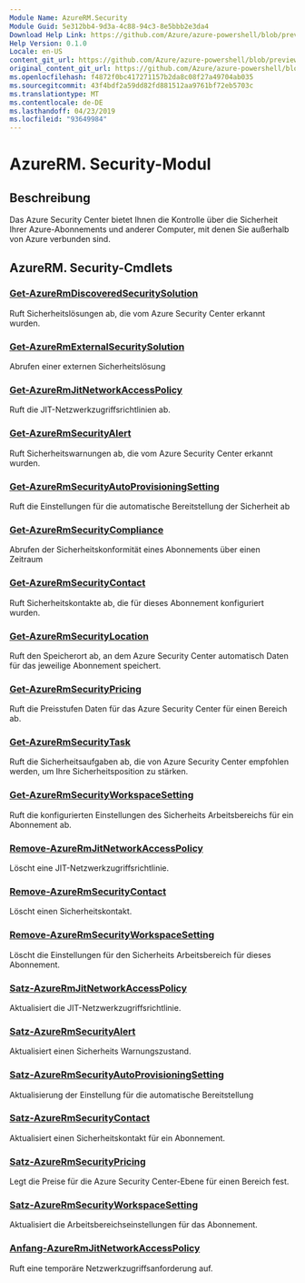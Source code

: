 ```yaml
---
Module Name: AzureRM.Security
Module Guid: 5e312bb4-9d3a-4c88-94c3-8e5bbb2e3da4
Download Help Link: https://github.com/Azure/azure-powershell/blob/preview/src/ResourceManager/Security/Commands.Security/help/AzureRM.Security.md
Help Version: 0.1.0
Locale: en-US
content_git_url: https://github.com/Azure/azure-powershell/blob/preview/src/ResourceManager/Security/Commands.Security/help/AzureRM.Security.md
original_content_git_url: https://github.com/Azure/azure-powershell/blob/preview/src/ResourceManager/Security/Commands.Security/help/AzureRM.Security.md
ms.openlocfilehash: f4872f0bc417271157b2da8c08f27a49704ab035
ms.sourcegitcommit: 43f4bdf2a59dd82fd881512aa9761bf72eb5703c
ms.translationtype: MT
ms.contentlocale: de-DE
ms.lasthandoff: 04/23/2019
ms.locfileid: "93649984"
---
```

# AzureRM. Security-Modul
## Beschreibung
Das Azure Security Center bietet Ihnen die Kontrolle über die Sicherheit Ihrer Azure-Abonnements und anderer Computer, mit denen Sie außerhalb von Azure verbunden sind.

## AzureRM. Security-Cmdlets
### [Get-AzureRmDiscoveredSecuritySolution](Get-AzureRmDiscoveredSecuritySolution.md)
Ruft Sicherheitslösungen ab, die vom Azure Security Center erkannt wurden.

### [Get-AzureRmExternalSecuritySolution](Get-AzureRmExternalSecuritySolution.md)
Abrufen einer externen Sicherheitslösung 

### [Get-AzureRmJitNetworkAccessPolicy](Get-AzureRmJitNetworkAccessPolicy.md)
Ruft die JIT-Netzwerkzugriffsrichtlinien ab.

### [Get-AzureRmSecurityAlert](Get-AzureRmSecurityAlert.md)
Ruft Sicherheitswarnungen ab, die vom Azure Security Center erkannt wurden.

### [Get-AzureRmSecurityAutoProvisioningSetting](Get-AzureRmSecurityAutoProvisioningSetting.md)
Ruft die Einstellungen für die automatische Bereitstellung der Sicherheit ab

### [Get-AzureRmSecurityCompliance](Get-AzureRmSecurityCompliance.md)
Abrufen der Sicherheitskonformität eines Abonnements über einen Zeitraum

### [Get-AzureRmSecurityContact](Get-AzureRmSecurityContact.md)
Ruft Sicherheitskontakte ab, die für dieses Abonnement konfiguriert wurden.

### [Get-AzureRmSecurityLocation](Get-AzureRmSecurityLocation.md)
Ruft den Speicherort ab, an dem Azure Security Center automatisch Daten für das jeweilige Abonnement speichert.

### [Get-AzureRmSecurityPricing](Get-AzureRmSecurityPricing.md)
Ruft die Preisstufen Daten für das Azure Security Center für einen Bereich ab.

### [Get-AzureRmSecurityTask](Get-AzureRmSecurityTask.md)
Ruft die Sicherheitsaufgaben ab, die von Azure Security Center empfohlen werden, um Ihre Sicherheitsposition zu stärken.

### [Get-AzureRmSecurityWorkspaceSetting](Get-AzureRmSecurityWorkspaceSetting.md)
Ruft die konfigurierten Einstellungen des Sicherheits Arbeitsbereichs für ein Abonnement ab.

### [Remove-AzureRmJitNetworkAccessPolicy](Remove-AzureRmJitNetworkAccessPolicy.md)
Löscht eine JIT-Netzwerkzugriffsrichtlinie.

### [Remove-AzureRmSecurityContact](Remove-AzureRmSecurityContact.md)
Löscht einen Sicherheitskontakt.

### [Remove-AzureRmSecurityWorkspaceSetting](Remove-AzureRmSecurityWorkspaceSetting.md)
Löscht die Einstellungen für den Sicherheits Arbeitsbereich für dieses Abonnement.

### [Satz-AzureRmJitNetworkAccessPolicy](Set-AzureRmJitNetworkAccessPolicy.md)
Aktualisiert die JIT-Netzwerkzugriffsrichtlinie.

### [Satz-AzureRmSecurityAlert](Set-AzureRmSecurityAlert.md)
Aktualisiert einen Sicherheits Warnungszustand.

### [Satz-AzureRmSecurityAutoProvisioningSetting](Set-AzureRmSecurityAutoProvisioningSetting.md)
Aktualisierung der Einstellung für die automatische Bereitstellung

### [Satz-AzureRmSecurityContact](Set-AzureRmSecurityContact.md)
Aktualisiert einen Sicherheitskontakt für ein Abonnement.

### [Satz-AzureRmSecurityPricing](Set-AzureRmSecurityPricing.md)
Legt die Preise für die Azure Security Center-Ebene für einen Bereich fest.

### [Satz-AzureRmSecurityWorkspaceSetting](Set-AzureRmSecurityWorkspaceSetting.md)
Aktualisiert die Arbeitsbereichseinstellungen für das Abonnement.

### [Anfang-AzureRmJitNetworkAccessPolicy](Start-AzureRmJitNetworkAccessPolicy.md)
Ruft eine temporäre Netzwerkzugriffsanforderung auf.


